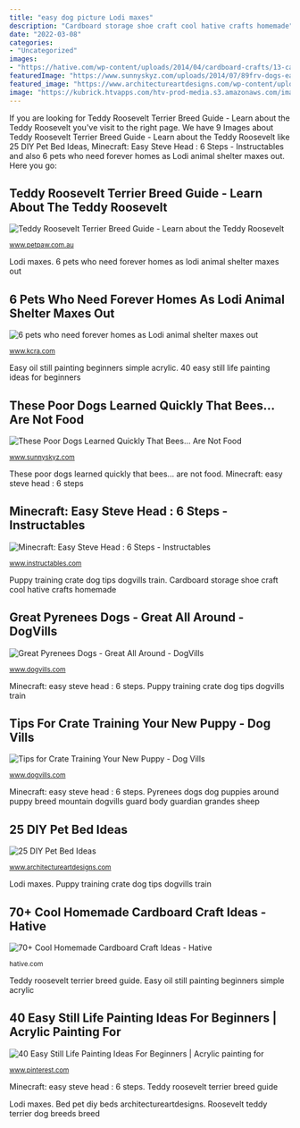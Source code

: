 ```yaml
---
title: "easy dog picture Lodi maxes"
description: "Cardboard storage shoe craft cool hative crafts homemade"
date: "2022-03-08"
categories:
- "Uncategorized"
images:
- "https://hative.com/wp-content/uploads/2014/04/cardboard-crafts/13-cardboard-shoe-storage.jpg"
featuredImage: "https://www.sunnyskyz.com/uploads/2014/07/89frv-dogs-eat-bees1.jpg"
featured_image: "https://www.architectureartdesigns.com/wp-content/uploads/2013/02/Pet-Beds-ArchitectureArtDesigns-22.jpg"
image: "https://kubrick.htvapps.com/htv-prod-media.s3.amazonaws.com/images/zigzag-1546575816.jpeg?crop=0.8888888888888888xw:1xh;center,top&amp;resize=900:*"
---
```


If you are looking for Teddy Roosevelt Terrier Breed Guide - Learn about the Teddy Roosevelt you've visit to the right page. We have 9 Images about Teddy Roosevelt Terrier Breed Guide - Learn about the Teddy Roosevelt like 25 DIY Pet Bed Ideas, Minecraft: Easy Steve Head : 6 Steps - Instructables and also 6 pets who need forever homes as Lodi animal shelter maxes out. Here you go:

## Teddy Roosevelt Terrier Breed Guide - Learn About The Teddy Roosevelt

![Teddy Roosevelt Terrier Breed Guide - Learn about the Teddy Roosevelt](https://www.petpaw.com.au/wp-content/uploads/2015/06/Beautiful-Teddy-Roosevelt-Terrier.jpg "40 easy still life painting ideas for beginners")

<small>www.petpaw.com.au</small>

Lodi maxes. 6 pets who need forever homes as lodi animal shelter maxes out

## 6 Pets Who Need Forever Homes As Lodi Animal Shelter Maxes Out

![6 pets who need forever homes as Lodi animal shelter maxes out](https://kubrick.htvapps.com/htv-prod-media.s3.amazonaws.com/images/zigzag-1546575816.jpeg?crop=0.8888888888888888xw:1xh;center,top&amp;resize=900:* "Bed pet diy beds architectureartdesigns")

<small>www.kcra.com</small>

Easy oil still painting beginners simple acrylic. 40 easy still life painting ideas for beginners

## These Poor Dogs Learned Quickly That Bees... Are Not Food

![These Poor Dogs Learned Quickly That Bees... Are Not Food](https://www.sunnyskyz.com/uploads/2014/07/89frv-dogs-eat-bees1.jpg "Dogs bees eat laugh imgur")

<small>www.sunnyskyz.com</small>

These poor dogs learned quickly that bees... are not food. Minecraft: easy steve head : 6 steps

## Minecraft: Easy Steve Head : 6 Steps - Instructables

![Minecraft: Easy Steve Head : 6 Steps - Instructables](https://content.instructables.com/ORIG/FX5/89OT/HRI94QA3/FX589OTHRI94QA3.jpg?auto=webp&amp;frame=1&amp;width=2100 "Minecraft: easy steve head : 6 steps")

<small>www.instructables.com</small>

Puppy training crate dog tips dogvills train. Cardboard storage shoe craft cool hative crafts homemade

## Great Pyrenees Dogs - Great All Around - DogVills

![Great Pyrenees Dogs - Great All Around - DogVills](https://www.dogvills.com/wp-content/uploads/2016/01/Great-Pyrenees-695x1024.jpg "Teddy roosevelt terrier breed guide")

<small>www.dogvills.com</small>

Minecraft: easy steve head : 6 steps. Puppy training crate dog tips dogvills train

## Tips For Crate Training Your New Puppy - Dog Vills

![Tips for Crate Training Your New Puppy - Dog Vills](https://www.dogvills.com/wp-content/uploads/2014/12/Crate-Training-your-puppy.jpg "6 pets who need forever homes as lodi animal shelter maxes out")

<small>www.dogvills.com</small>

Minecraft: easy steve head : 6 steps. Pyrenees dogs dog puppies around puppy breed mountain dogvills guard body guardian grandes sheep

## 25 DIY Pet Bed Ideas

![25 DIY Pet Bed Ideas](https://www.architectureartdesigns.com/wp-content/uploads/2013/02/Pet-Beds-ArchitectureArtDesigns-22.jpg "Great pyrenees dogs")

<small>www.architectureartdesigns.com</small>

Lodi maxes. Puppy training crate dog tips dogvills train

## 70+ Cool Homemade Cardboard Craft Ideas - Hative

![70+ Cool Homemade Cardboard Craft Ideas - Hative](https://hative.com/wp-content/uploads/2014/04/cardboard-crafts/13-cardboard-shoe-storage.jpg "6 pets who need forever homes as lodi animal shelter maxes out")

<small>hative.com</small>

Teddy roosevelt terrier breed guide. Easy oil still painting beginners simple acrylic

## 40 Easy Still Life Painting Ideas For Beginners | Acrylic Painting For

![40 Easy Still Life Painting Ideas For Beginners | Acrylic painting for](https://i.pinimg.com/736x/60/85/36/608536d45b9813e0efc25c3c0c72d06c.jpg "These poor dogs learned quickly that bees... are not food")

<small>www.pinterest.com</small>

Minecraft: easy steve head : 6 steps. Teddy roosevelt terrier breed guide

Lodi maxes. Bed pet diy beds architectureartdesigns. Roosevelt teddy terrier dog breeds breed
